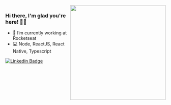 
<img align="right" src="https://raw.githubusercontent.com/MicaelliMedeiros/micaellimedeiros/master/image/computer-illustration.png" width="300"/>

### Hi there, I'm glad you're here! 👋😊

- 🚀 I’m currently working at Rocketseat
- 💻 Node, ReactJS, React Native, Typescript

[![Linkedin Badge](https://img.shields.io/badge/-Micaelli%20Medeiros-blue)](https://www.linkedin.com/in/micaellimedeiros)


